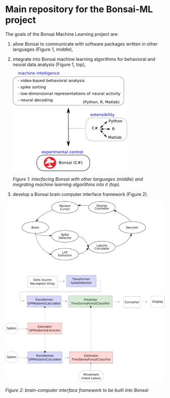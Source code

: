 # Main repository for the Bonsai-ML project

The goals of the Bonsai Machine Learning project are:

1. allow Bonsai to communicate with software packages written in other
languages (Figure 1, middle),

2. integrate into Bonsai machine learning algorithms for behavioral and neural
data analysis (Figure 1, top),

    ![interface](assets/images/interface.png "Figure 1")

    *Figure 1: interfacing Bonsai with other languages (middle) and inegrating machine learning algorithms into it (top).*

3. develop a Bonsai brain computer interface framework (Figure 2).

  ![bci](assets/images/bci.png "Figure 2")

  *Figure 2: brain-computer interface framework to be built into Bonsai*
